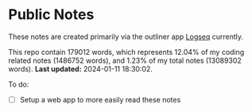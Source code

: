 # Public Notes

These notes are created primarily via the outliner app [Logseq](https://github.com/logseq/logseq) currently.

This repo contain 179012 words, which represents 12.04% of my coding related notes (1486752 words), and 1.23% of my total notes (13089302 words). **Last updated:** 2024-01-11 18:30:02. 

To do:

- [ ] Setup a web app to more easily read these notes
